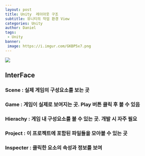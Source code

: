 ```yaml
---
layout: post
title: Unity  레이아웃 구조
subtitle: 유니티의 작업 환경 View
categories: Unity
author: Daniel
tags:
 - Unity
banner:
 image: https://i.imgur.com/GKBP5x7.png
---
```


![](https://i.imgur.com/GKBP5x7.png)

## InterFace

### Scene : 실제 게임의 구성요소를 보는 곳
### Game : 게임이 실제로 보여지는 곳. Play 버튼 클릭 후 볼 수 있음
### Hierachy : 게임 내 구성요소를 볼 수 있는 곳. 개발 시 자주 필요
### Project : 이 프로젝트에 포함된 파일들을 모아볼 수 있는 곳
### Inspecter : 클릭한 요소의 속성과 정보를 보여

